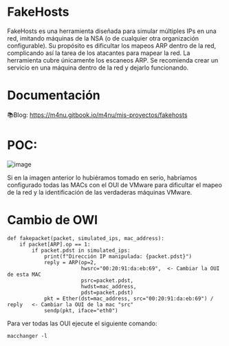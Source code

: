 # FakeHosts

FakeHosts es una herramienta diseñada para simular múltiples IPs en una red, imitando máquinas de la NSA (o de cualquier otra organización configurable). Su propósito es dificultar los mapeos ARP dentro de la red, complicando así la tarea de los atacantes para mapear la red. La herramienta cubre únicamente los escaneos ARP. Se recomienda crear un servicio en una máquina dentro de la red y dejarlo funcionando.

# Documentación

📚Blog: https://m4nu.gitbook.io/m4nu/mis-proyectos/fakehosts

# POC:

![image](https://github.com/M4nuTCP/FakeHosts/assets/96147300/d48b2f82-7dca-4019-bbcf-c25ef3ccd436)

Si en la imagen anterior lo hubiéramos tomado en serio, habríamos configurado todas las MACs con el OUI de VMware para dificultar el mapeo de la red y la identificación de las verdaderas máquinas VMware.

# Cambio de OWI

```
def fakepacket(packet, simulated_ips, mac_address):
    if packet[ARP].op == 1: 
        if packet.pdst in simulated_ips:
            print(f"Dirección IP manipulada: {packet.pdst}")
            reply = ARP(op=2,
                        hwsrc="00:20:91:da:eb:69",  <- Cambiar la OUI de esta MAC
                        psrc=packet.pdst,  
                        hwdst=mac_address, 
                        pdst=packet.pdst)  
            pkt = Ether(dst=mac_address, src="00:20:91:da:eb:69") / reply   <- Cambiar la OUI de la mac "src"
            sendp(pkt, iface="eth0")
```

Para ver todas las OUI ejecute el siguiente comando:

```
macchanger -l
``` 
